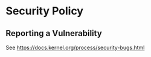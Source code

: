 # Security Policy

## Reporting a Vulnerability
See https://docs.kernel.org/process/security-bugs.html
